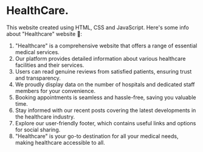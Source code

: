 # HealthCare.
This website created using HTML, CSS and JavaScript.
Here's some info about "Healthcare" website 🙂:
1. "Healthcare" is a comprehensive website that offers a range of essential medical services.
2. Our platform provides detailed information about various healthcare facilities and their services.
3. Users can read genuine reviews from satisfied patients, ensuring trust and transparency.
4. We proudly display data on the number of hospitals and dedicated staff members for your convenience.
5. Booking appointments is seamless and hassle-free, saving you valuable time.
6. Stay informed with our recent posts covering the latest developments in the healthcare industry.
7. Explore our user-friendly footer, which contains useful links and options for social sharing.
8. "Healthcare" is your go-to destination for all your medical needs, making healthcare accessible to all.
